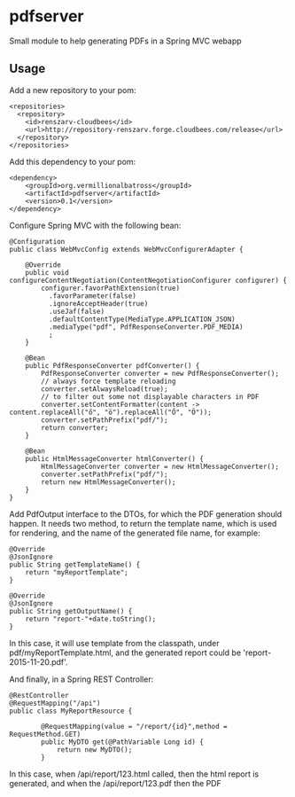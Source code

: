 # pdfserver
Small module to help generating PDFs in a Spring MVC webapp

## Usage

Add a new repository to your pom:

    <repositories>
      <repository>
        <id>renszarv-cloudbees</id>
        <url>http://repository-renszarv.forge.cloudbees.com/release</url>
      </repository>
    </repositories>


Add this dependency to your pom:

    <dependency>
        <groupId>org.vermillionalbatross</groupId>
        <artifactId>pdfserver</artifactId>
        <version>0.1</version>
    </dependency>

Configure Spring MVC with the following bean:

    @Configuration
    public class WebMvcConfig extends WebMvcConfigurerAdapter {
        
        @Override
        public void configureContentNegotiation(ContentNegotiationConfigurer configurer) {
            configurer.favorPathExtension(true)
              .favorParameter(false)
              .ignoreAcceptHeader(true)
              .useJaf(false)
              .defaultContentType(MediaType.APPLICATION_JSON)
              .mediaType("pdf", PdfResponseConverter.PDF_MEDIA)
              ;
        }
        
        @Bean
        public PdfResponseConverter pdfConverter() {
            PdfResponseConverter converter = new PdfResponseConverter();
            // always force template reloading
            converter.setAlwaysReload(true);
            // to filter out some not displayable characters in PDF
            converter.setContentFormatter(content -> content.replaceAll("ő", "ö").replaceAll("Ő", "Ö"));
            converter.setPathPrefix("pdf/");
            return converter;
        }
        
        @Bean
        public HtmlMessageConverter htmlConverter() {
            HtmlMessageConverter converter = new HtmlMessageConverter();
            converter.setPathPrefix("pdf/");
            return new HtmlMessageConverter();
        }
    }

Add PdfOutput interface to the DTOs, for which the PDF generation should happen. It needs two method, to return the template name, which is used for rendering, and the name of the generated file name, for example: 

    @Override
    @JsonIgnore
    public String getTemplateName() {
        return "myReportTemplate";
    }

    @Override
    @JsonIgnore
    public String getOutputName() {
        return "report-"+date.toString();
    }

In this case, it will use template from the classpath, under pdf/myReportTemplate.html, and the generated report could be 'report-2015-11-20.pdf'.

And finally, in a Spring REST Controller: 

    @RestController
    @RequestMapping("/api")
    public class MyReportResource {
    
            @RequestMapping(value = "/report/{id}",method = RequestMethod.GET)
            public MyDTO get(@PathVariable Long id) {
                return new MyDTO();
            }

In this case, when /api/report/123.html called, then the html report is generated, and when the /api/report/123.pdf then the PDF


